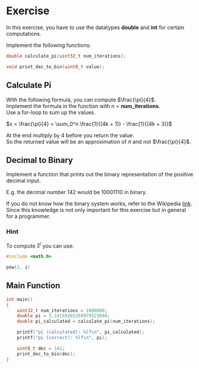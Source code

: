 # Exercise

In this exercise, you have to use the datatypes **double** and **int** for certain computations.

Implement the following functions:

```cpp
double calculate_pi(uint32_t num_iterations);

void print_dec_to_bin(uint8_t value);
```

## Calculate Pi

With the following formula, you can compute $\frac{\pi}{4}$.  
Implement the formula in the function with $n$ = **num_iterations**.  
Use a for-loop to sum up the values.

$x = \frac{\pi}{4} = \sum_0^n \frac{1}{(4k + 1)} - \frac{1}{(4k + 3)}$

At the end multiply by 4 before you return the value.  
So the returned value will be an approximation of $\pi$ and not $\frac{\pi}{4}$.

## Decimal to Binary

Implement a function that prints out the binary representation of the positive decimal input.

E.g. the decimal number 142 would be 10001110 in binary.

If you do not know how the binary system works, refer to the Wikipedia [link](https://en.wikipedia.org/wiki/Binary_number). Since this knowledge is not only important for this exercise but in general for a programmer.

### Hint

To compute $2^i$ you can use:

```cpp
#include <math.h>

pow(2, i)
```

## Main Function

```cpp
int main()
{
    uint32_t num_iterations = 1000000;
    double pi = 3.14159265358979323846;
    double pi_calculated = calculate_pi(num_iterations);

    printf("pi (calculated): %lf\n", pi_calculated);
    printf("pi (correct): %lf\n", pi);

    uint8_t dec = 142;
    print_dec_to_bin(dec);
}
```
